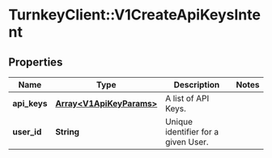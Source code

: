 # TurnkeyClient::V1CreateApiKeysIntent

## Properties
Name | Type | Description | Notes
------------ | ------------- | ------------- | -------------
**api_keys** | [**Array&lt;V1ApiKeyParams&gt;**](V1ApiKeyParams.md) | A list of API Keys. | 
**user_id** | **String** | Unique identifier for a given User. | 


